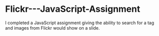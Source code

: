 # Flickr---JavaScript-Assignment
I completed a JavaScript assignment giving the ability to search for a tag and images from Flickr would show on a slide.
